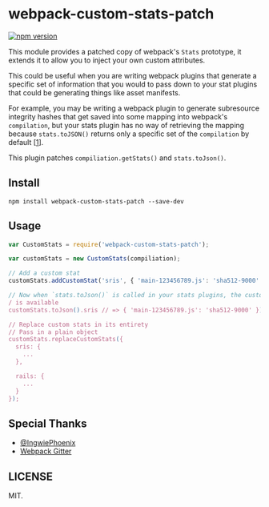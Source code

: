 # webpack-custom-stats-patch

[![npm version](https://badge.fury.io/js/webpack-custom-stats-patch.svg)](https://badge.fury.io/js/webpack-custom-stats-patch)

This module provides a patched copy of webpack's `Stats` prototype, it extends
it to allow you to inject your own custom attributes.

This could be useful when you are writing webpack plugins that generate a
specific set of information that you would to pass down to your stat plugins
that could be generating things like asset manifests.

For example, you may be writing a webpack plugin to generate subresource
integrity hashes that get saved into some mapping into webpack's `compilation`,
but your stats plugin has no way of retrieving the mapping because
`stats.toJSON()` returns only a specific set of the `compilation` by default [[1]].

This plugin patches `compiliation.getStats()` and `stats.toJson()`.

## Install

```
npm install webpack-custom-stats-patch --save-dev
```

## Usage

```js
var CustomStats = require('webpack-custom-stats-patch');

var customStats = new CustomStats(compiliation);

// Add a custom stat
customStats.addCustomStat('sris', { 'main-123456789.js': 'sha512-9000' });

// Now when `stats.toJson()` is called in your stats plugins, the custom stat
/ is available
customStats.toJson().sris // => { 'main-123456789.js': 'sha512-9000' });

// Replace custom stats in its entirety
// Pass in a plain object
customStats.replaceCustomStats({
  sris: {
    ...
  },

  rails: {
    ...
  }
});
```

## Special Thanks

- [@IngwiePhoenix](https://github.com/IngwiePhoenix)
- [Webpack Gitter](https://gitter.im/webpack/webpack)

## LICENSE
MIT.

[1]: https://github.com/webpack/docs/wiki/node.js-api#statstojsonoptions "webpack stats.toJson()"
